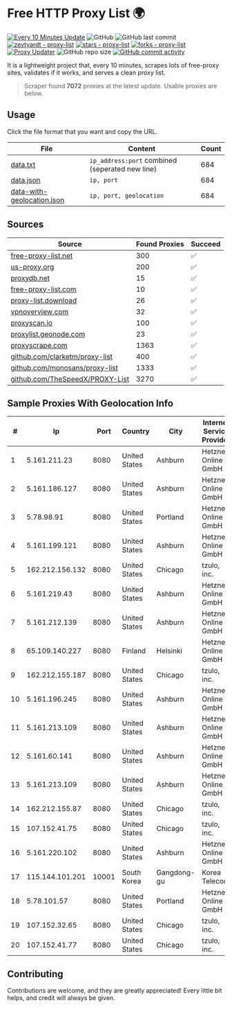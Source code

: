 
# Free HTTP Proxy List 🌍

[![Every 10 Minutes Update](https://github.com/mertguvencli/http-proxy-list/actions/workflows/main.yml/badge.svg?branch=main)](https://github.com/mertguvencli/http-proxy-list/actions/workflows/main.yml)
![GitHub](https://img.shields.io/github/license/mertguvencli/http-proxy-list)
![GitHub last commit](https://img.shields.io/github/last-commit/mertguvencli/http-proxy-list)
[![zevtyardt - proxy-list](https://img.shields.io/static/v1?label=zevtyardt&message=proxy-list&color=blue&logo=github)](https://github.com/zevtyardt/proxy-list "Go to GitHub repo")
[![stars - proxy-list](https://img.shields.io/github/stars/zevtyardt/proxy-list?style=social)](https://github.com/zevtyardt/proxy-list)
[![forks - proxy-list](https://img.shields.io/github/forks/zevtyardt/proxy-list?style=social)](https://github.com/zevtyardt/proxy-list)
[![Proxy Updater](https://github.com/zevtyardt/proxy-list/workflows/Proxy%20Updater/badge.svg)](https://github.com/zevtyardt/proxy-list/actions?query=workflow:"Proxy+Updater")
![GitHub repo size](https://img.shields.io/github/repo-size/zevtyardt/proxy-list)
[![GitHub commit activity](https://img.shields.io/github/commit-activity/m/zevtyardt/proxy-list?logo=commits)](https://github.com/zevtyardt/proxy-list/commits/main)

It is a lightweight project that, every 10 minutes, scrapes lots of free-proxy sites, validates if it works, and serves a clean proxy list.

> Scraper found **7072** proxies at the latest update. Usable proxies are below.

## Usage

Click the file format that you want and copy the URL.

|File|Content|Count|
|----|-------|-----|
|[data.txt](https://raw.githubusercontent.com/mertguvencli/http-proxy-list/main/proxy-list/data.txt)|`ip_address:port` combined (seperated new line)|684|
|[data.json](https://raw.githubusercontent.com/mertguvencli/http-proxy-list/main/proxy-list/data.json)|`ip, port`|684|
|[data-with-geolocation.json](https://raw.githubusercontent.com/mertguvencli/http-proxy-list/main/proxy-list/data-with-geolocation.json)|`ip, port, geolocation`|684|

## Sources

|Source|Found Proxies|Succeed|
|------|-------------|-------|
|[free-proxy-list.net](https://free-proxy-list.net)|300|✅|
|[us-proxy.org](https://www.us-proxy.org)|200|✅|
|[proxydb.net](http://proxydb.net)|15|✅|
|[free-proxy-list.com](https://free-proxy-list.com/?page=&port=&type%5B%5D=http&type%5B%5D=https&up_time=0&search=Search)|10|✅|
|[proxy-list.download](https://www.proxy-list.download/HTTP)|26|✅|
|[vpnoverview.com](https://vpnoverview.com/privacy/anonymous-browsing/free-proxy-servers)|32|✅|
|[proxyscan.io](https://www.proxyscan.io)|100|✅|
|[proxylist.geonode.com](https://proxylist.geonode.com/api/proxy-list?limit=300&page=1&sort_by=lastChecked&sort_type=desc&protocols=http,https)|23|✅|
|[proxyscrape.com](https://api.proxyscrape.com/v2/?request=displayproxies&protocol=http&timeout=10000&country=all&ssl=all&anonymity=all)|1363|✅|
|[github.com/clarketm/proxy-list](https://raw.githubusercontent.com/clarketm/proxy-list/master/proxy-list-raw.txt)|400|✅|
|[github.com/monosans/proxy-list](https://raw.githubusercontent.com/monosans/proxy-list/main/proxies/http.txt)|1333|✅|
|[github.com/TheSpeedX/PROXY-List](https://raw.githubusercontent.com/TheSpeedX/PROXY-List/master/http.txt)|3270|✅|


## Sample Proxies With Geolocation Info

|#|Ip|Port|Country|City|Internet Service Provider|
|-|--|----|-------|----|-------------------------|
|1|5.161.211.23|8080|United States|Ashburn|Hetzner Online GmbH|
|2|5.161.186.127|8080|United States|Ashburn|Hetzner Online GmbH|
|3|5.78.98.91|8080|United States|Portland|Hetzner Online GmbH|
|4|5.161.199.121|8080|United States|Ashburn|Hetzner Online GmbH|
|5|162.212.156.132|8080|United States|Chicago|tzulo, inc.|
|6|5.161.219.43|8080|United States|Ashburn|Hetzner Online GmbH|
|7|5.161.212.139|8080|United States|Ashburn|Hetzner Online GmbH|
|8|65.109.140.227|8080|Finland|Helsinki|Hetzner Online GmbH|
|9|162.212.155.187|8080|United States|Chicago|tzulo, inc.|
|10|5.161.196.245|8080|United States|Ashburn|Hetzner Online GmbH|
|11|5.161.213.109|8080|United States|Ashburn|Hetzner Online GmbH|
|12|5.161.60.141|8080|United States|Ashburn|Hetzner Online GmbH|
|13|5.161.213.109|8080|United States|Ashburn|Hetzner Online GmbH|
|14|162.212.155.87|8080|United States|Chicago|tzulo, inc.|
|15|107.152.41.75|8080|United States|Chicago|tzulo, inc.|
|16|5.161.220.102|8080|United States|Ashburn|Hetzner Online GmbH|
|17|115.144.101.201|10001|South Korea|Gangdong-gu|Korea Telecom|
|18|5.78.101.57|8080|United States|Portland|Hetzner Online GmbH|
|19|107.152.32.65|8080|United States|Chicago|tzulo, inc.|
|20|107.152.41.77|8080|United States|Chicago|tzulo, inc.|



## Contributing

Contributions are welcome, and they are greatly appreciated! Every
little bit helps, and credit will always be given.

